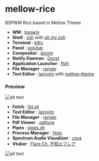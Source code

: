# mellow-rice
BSPWM Rice based in Mellow Theme
* **WM**                           : [bspwm](https://github.com/baskerville/bspwm)
* **Shell**                        : [zsh](https://wiki.archlinux.org/index.php/zsh) with [oh my zsh](https://github.com/ohmyzsh/ohmyzsh)
* **Terminal**                     : [kitty](https://github.com/kovidgoyal/kitty)
* **Panel**                        : [polybar](https://github.com/polybar/polybar)
* **Compositor**                   : [picom](https://github.com/yshui/picom)
* **Notify Daemon**                : [Dunst](https://wiki.archlinux.org/index.php/Dunst)
* **Application Launcher**         : [Rofi](https://github.com/davatorium/rofi)
* **File Manager**                 : [ranger](https://github.com/ranger/ranger)
* **Text Editor**                  : [lazyvim](https://github.com/LazyVim/LazyVim) with [mellow-theme](https://github.com/mellow-theme/mellow.nvim)

### Preview
![alt text](https://github.com/sgr-fmito/mellow-rice/blob/main/preview/prev1.png)
* **Fetch**                        :  [fet.sh](https://github.com/eepykate/fet.sh)
* **Text Editor**                  : [lazyvim](https://github.com/LazyVim/LazyVim)
* **File Manager**                 : [ranger](https://github.com/ranger/ranger)
* **Pdf Viewer**                   : [zathura](https://github.com/pwmt/zathura)
* **Pipes**                        : [pipes.sh](https://github.com/pipeseroni/pipes.sh)
* **Process Manager**              : [htop](https://github.com/htop-dev/htop)
* **Spectrum Audio Visualizer**    : [cava](https://github.com/karlstav/cava)
* **Vtuber**                       : [Flare Ch. 不知火フレア](https://www.youtube.com/@ShiranuiFlare)

![alt text](https://github.com/sgr-fmito/mellow-rice/blob/main/preview/prev2.png)

